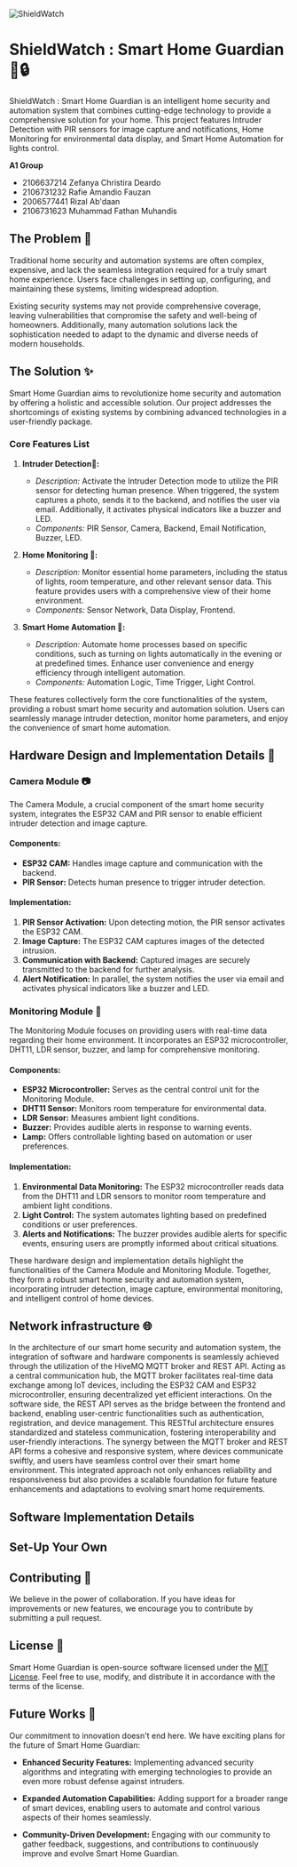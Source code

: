 ![ShieldWatch](https://github.com/RafieAmandio/ShieldWatchIOT/assets/88525718/c70b3c1b-4fad-4786-8f7d-a40f3ae0bf2b)
# ShieldWatch : Smart Home Guardian 🏡🔒 

ShieldWatch : Smart Home Guardian is an intelligent home security and automation system that combines cutting-edge technology to provide a comprehensive solution for your home. This project features Intruder Detection with PIR sensors for image capture and notifications, Home Monitoring for environmental data display, and Smart Home Automation for lights control.

**A1 Group**
- 2106637214	Zefanya Christira Deardo
- 2106731232	Rafie Amandio Fauzan
- 2006577441	Rizal Ab'daan
- 2106731623	Muhammad Fathan Muhandis 

## The Problem 🤔
Traditional home security and automation systems are often complex, expensive, and lack the seamless integration required for a truly smart home experience. Users face challenges in setting up, configuring, and maintaining these systems, limiting widespread adoption.

Existing security systems may not provide comprehensive coverage, leaving vulnerabilities that compromise the safety and well-being of homeowners. Additionally, many automation solutions lack the sophistication needed to adapt to the dynamic and diverse needs of modern households.

## The Solution ✨
Smart Home Guardian aims to revolutionize home security and automation by offering a holistic and accessible solution. Our project addresses the shortcomings of existing systems by combining advanced technologies in a user-friendly package.

### Core Features List 

1. **Intruder Detection🚨:**
   - *Description:* Activate the Intruder Detection mode to utilize the PIR sensor for detecting human presence. When triggered, the system captures a photo, sends it to the backend, and notifies the user via email. Additionally, it activates physical indicators like a buzzer and LED.
   - *Components:* PIR Sensor, Camera, Backend, Email Notification, Buzzer, LED.

2. **Home Monitoring 🏡:**
   - *Description:* Monitor essential home parameters, including the status of lights, room temperature, and other relevant sensor data. This feature provides users with a comprehensive view of their home environment.
   - *Components:* Sensor Network, Data Display, Frontend.

3. **Smart Home Automation 🤖:**
   - *Description:* Automate home processes based on specific conditions, such as turning on lights automatically in the evening or at predefined times. Enhance user convenience and energy efficiency through intelligent automation.
   - *Components:* Automation Logic, Time Trigger, Light Control.

These features collectively form the core functionalities of the system, providing a robust smart home security and automation solution. Users can seamlessly manage intruder detection, monitor home parameters, and enjoy the convenience of smart home automation.



## Hardware Design and Implementation Details 🔧

### Camera Module 📷

The Camera Module, a crucial component of the smart home security system, integrates the ESP32 CAM and PIR sensor to enable efficient intruder detection and image capture.

#### Components:
- **ESP32 CAM:** Handles image capture and communication with the backend.
- **PIR Sensor:** Detects human presence to trigger intruder detection.

#### Implementation:
1. **PIR Sensor Activation:** Upon detecting motion, the PIR sensor activates the ESP32 CAM.
2. **Image Capture:** The ESP32 CAM captures images of the detected intrusion.
3. **Communication with Backend:** Captured images are securely transmitted to the backend for further analysis.
4. **Alert Notification:** In parallel, the system notifies the user via email and activates physical indicators like a buzzer and LED.

### Monitoring Module 🏡
The Monitoring Module focuses on providing users with real-time data regarding their home environment. It incorporates an ESP32 microcontroller, DHT11, LDR sensor, buzzer, and lamp for comprehensive monitoring.

#### Components:
- **ESP32 Microcontroller:** Serves as the central control unit for the Monitoring Module.
- **DHT11 Sensor:** Monitors room temperature for environmental data.
- **LDR Sensor:** Measures ambient light conditions.
- **Buzzer:** Provides audible alerts in response to warning events.
- **Lamp:** Offers controllable lighting based on automation or user preferences.

#### Implementation:
1. **Environmental Data Monitoring:** The ESP32 microcontroller reads data from the DHT11 and LDR sensors to monitor room temperature and ambient light conditions.
2. **Light Control:** The system automates lighting based on predefined conditions or user preferences.
3. **Alerts and Notifications:** The buzzer provides audible alerts for specific events, ensuring users are promptly informed about critical situations.

These hardware design and implementation details highlight the functionalities of the Camera Module and Monitoring Module. Together, they form a robust smart home security and automation system, incorporating intruder detection, image capture, environmental monitoring, and intelligent control of home devices.


## Network infrastructure 🌐


In the architecture of our smart home security and automation system, the integration of software and hardware components is seamlessly achieved through the utilization of the HiveMQ MQTT broker and REST API. Acting as a central communication hub, the MQTT broker facilitates real-time data exchange among IoT devices, including the ESP32 CAM and ESP32 microcontroller, ensuring decentralized yet efficient interactions. On the software side, the REST API serves as the bridge between the frontend and backend, enabling user-centric functionalities such as authentication, registration, and device management. This RESTful architecture ensures standardized and stateless communication, fostering interoperability and user-friendly interactions. The synergy between the MQTT broker and REST API forms a cohesive and responsive system, where devices communicate swiftly, and users have seamless control over their smart home environment. This integrated approach not only enhances reliability and responsiveness but also provides a scalable foundation for future feature enhancements and adaptations to evolving smart home requirements.

## Software Implementation Details



## Set-Up Your Own 
## Contributing 🤝

We believe in the power of collaboration. If you have ideas for improvements or new features, we encourage you to contribute by submitting a pull request. 

## License 📜

Smart Home Guardian is open-source software licensed under the [MIT License](LICENSE). Feel free to use, modify, and distribute it in accordance with the terms of the license.


## Future Works 🔮

Our commitment to innovation doesn't end here. We have exciting plans for the future of Smart Home Guardian:

- **Enhanced Security Features:** Implementing advanced security algorithms and integrating with emerging technologies to provide an even more robust defense against intruders.

- **Expanded Automation Capabilities:** Adding support for a broader range of smart devices, enabling users to automate and control various aspects of their homes seamlessly.

- **Community-Driven Development:** Engaging with our community to gather feedback, suggestions, and contributions to continuously improve and evolve Smart Home Guardian.
